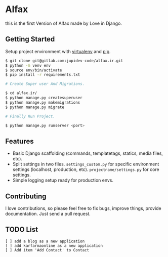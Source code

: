 # Alfax

this is the first Version of Alfax made by Love in Django.


## Getting Started

Setup project environment with [virtualenv](https://virtualenv.pypa.io) and [pip](https://pip.pypa.io).

```bash
$ git clone git@gitlab.com:jupidev-code/alfax.ir.git
$ python -m venv env
$ source env/bin/activate
$ pip install -r requirements.txt

# Create Super user And Migrations.

$ cd alfax.ir/
$ python manage.py createsuperuser 
$ python manage.py makemigrations
$ python manage.py migrate

# Finally Run Project.

$ python manage.py runserver <port>
```

## Features

* Basic Django scaffolding (commands, templatetags, statics, media files, etc).
* Split settings in two files. `settings_custom.py` for specific environment settings (localhost, production, etc). `projectname/settings.py` for core settings.
* Simple logging setup ready for production envs.

## Contributing

I love contributions, so please feel free to fix bugs, improve things, provide documentation. Just send a pull request.


## TODO List

    [ ] add a blog as a new application
    [ ] add karfarmaonline as a new application
    [ ] Add item 'Add Contact' to Contact 